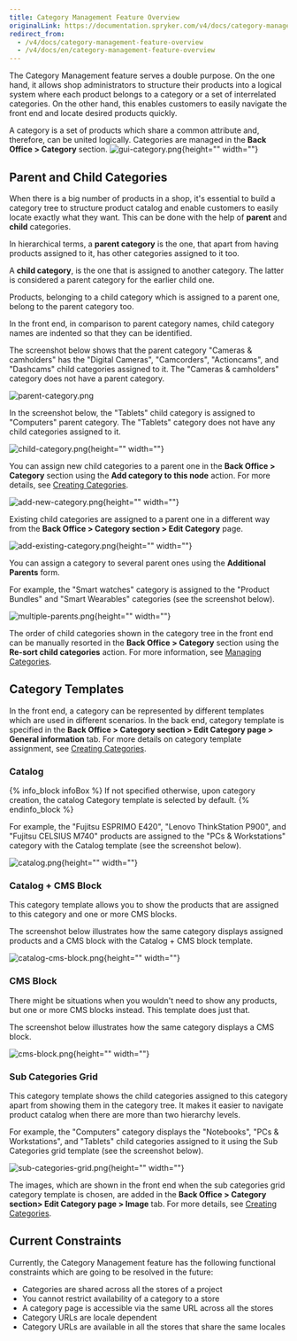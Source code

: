 ```yaml
---
title: Category Management Feature Overview
originalLink: https://documentation.spryker.com/v4/docs/category-management-feature-overview
redirect_from:
  - /v4/docs/category-management-feature-overview
  - /v4/docs/en/category-management-feature-overview
---
```


The Category Management feature serves a double purpose. On the one hand, it allows shop administrators to structure their products into a logical system where each product belongs to a category or a set of interrelated categories. On the other hand, this enables customers to easily navigate the front end and locate desired products quickly.

A category is a set of products which share a common attribute and, therefore, can be united logically. Categories are managed in the **Back Office > Category** section. 
![gui-category.png](https://spryker.s3.eu-central-1.amazonaws.com/docs/Features/Catalog+Management/Category+Management/Category+Management+Feature+Overview/gui-category.png){height="" width=""}

## Parent and Child Categories
When there is a big number of products in a shop, it's essential to build a category tree to structure product catalog and enable customers to easily locate exactly what they want. This can be done with the help of **parent** and **child** categories.

In hierarchical terms, a **parent category** is the one, that apart from having products assigned to it, has other categories assigned to it too.

A **child category**, is the one that is assigned to another category. The latter is considered a parent category for the earlier child one.

Products, belonging to a child category which is assigned to a parent one, belong to the parent category too.

In the front end, in comparison to parent category names, child category names are indented so that they can be identified.

The screenshot below shows that the parent category "Cameras & camholders" has the "Digital Cameras", "Camcorders", "Actioncams", and "Dashcams" child categories assigned to it. The "Cameras & camholders" category does not have a parent category.

![parent-category.png](https://spryker.s3.eu-central-1.amazonaws.com/docs/Features/Catalog+Management/Category+Management/Category+Management+Feature+Overview/parent-category.png)

In the screenshot below, the "Tablets" child category is assigned to "Computers" parent category. The "Tablets" category does not have any child categories assigned to it.

![child-category.png](https://spryker.s3.eu-central-1.amazonaws.com/docs/Features/Catalog+Management/Category+Management/Category+Management+Feature+Overview/child-category.png){height="" width=""}

You can assign new child categories to a parent one in the **Back Office > Category** section using the **Add category to this node** action. For more details, see [Creating Categories](/docs/scos/dev/user-guides/202001.0/back-office-user-guide/category/creating-catego).

![add-new-category.png](https://spryker.s3.eu-central-1.amazonaws.com/docs/Features/Catalog+Management/Category+Management/Category+Management+Feature+Overview/add-new-category.png){height="" width=""}

Existing child categories are assigned to a parent one in a different way from the **Back Office > Category section > Edit Category** page.

![add-existing-category.png](https://spryker.s3.eu-central-1.amazonaws.com/docs/Features/Catalog+Management/Category+Management/Category+Management+Feature+Overview/add-existing-category.png){height="" width=""}

You can assign a category to several parent ones using the **Additional Parents** form.

For example, the "Smart watches" category is assigned to the "Product Bundles" and "Smart Wearables" categories (see the screenshot below).

![multiple-parents.png](https://spryker.s3.eu-central-1.amazonaws.com/docs/Features/Catalog+Management/Category+Management/Category+Management+Feature+Overview/multiple-parents.png){height="" width=""}

The order of child categories shown in the category tree in the front end can be manually resorted in the **Back Office > Category** section using the **Re-sort child categories** action. For more information, see [Managing Categories](/docs/scos/dev/user-guides/202001.0/back-office-user-guide/category/managing-catego).

## Category Templates
In the front end, a category can be represented by different templates which are used in different scenarios. In the back end, category template is specified in the **Back Office > Category section > Edit Category page > General information** tab. For more details on category template assignment, see [Creating Categories](/docs/scos/dev/user-guides/202001.0/back-office-user-guide/category/creating-catego).

### Catalog
{% info_block infoBox %}
If not specified otherwise, upon category creation, the catalog Category template is selected by default.
{% endinfo_block %}

For example, the "Fujitsu ESPRIMO E420", "Lenovo ThinkStation P900", and "Fujitsu CELSIUS M740" products are assigned to the "PCs & Workstations" category with the Catalog template (see the screenshot below).

![catalog.png](https://spryker.s3.eu-central-1.amazonaws.com/docs/Features/Catalog+Management/Category+Management/Category+Management+Feature+Overview/catalog.png){height="" width=""}

### Catalog + CMS Block
This category template allows you to show the products that are assigned to this category and one or more CMS blocks.

The screenshot below illustrates how the same category displays assigned products and a CMS block with the Catalog + CMS block template.

![catalog-cms-block.png](https://cdn.document360.io/9fafa0d5-d76f-40c5-8b02-ab9515d3e879/Images/Documentation/catalog-cms-block.png){height="" width=""}

### CMS Block
There might be situations when you wouldn't need to show any products, but one or more CMS blocks instead. This template does just that.

The screenshot below illustrates how the same category displays a CMS block.

![cms-block.png](https://spryker.s3.eu-central-1.amazonaws.com/docs/Features/Catalog+Management/Category+Management/Category+Management+Feature+Overview/catalog-cms-block.png){height="" width=""}

### Sub Categories Grid
This category template shows the child categories assigned to this category apart from showing them in the category tree. It makes it easier to navigate product catalog when there are more than two hierarchy levels.

For example, the "Computers" category displays the "Notebooks", "PCs & Workstations", and "Tablets" child categories assigned to it using the Sub Categories grid template (see the screenshot below).

![sub-categories-grid.png](https://spryker.s3.eu-central-1.amazonaws.com/docs/Features/Catalog+Management/Category+Management/Category+Management+Feature+Overview/sub-categories-grid.png){height="" width=""}

The images, which are shown in the front end when the sub categories grid category template is chosen, are added in the **Back Office > Category section> Edit Category page > Image** tab. For more details, see [Creating Categories](/docs/scos/dev/user-guides/202001.0/back-office-user-guide/category/creating-catego).

## Current Constraints
Currently, the Category Management feature has the following functional constraints which are going to be resolved in the future:

* Categories are shared across all the stores of a project
*  You cannot restrict availability of a category to a store
* A category page is accessible via the same URL across all the stores
* Category URLs are locale dependent
* Category URLs are available in all the stores that share the same locales
